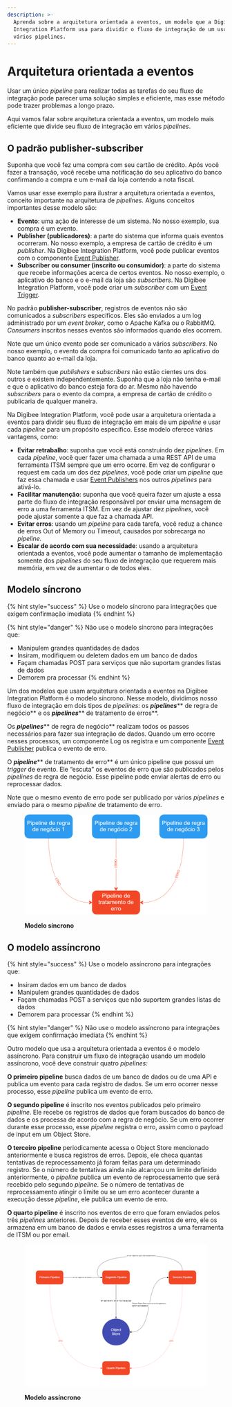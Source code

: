 ```yaml
---
description: >-
  Aprenda sobre a arquitetura orientada a eventos, um modelo que a Digibee
  Integration Platform usa para dividir o fluxo de integração de um usuário em
  vários pipelines.
---
```


# Arquitetura orientada a eventos

Usar um único _pipeline_ para realizar todas as tarefas do seu fluxo de integração pode parecer uma solução simples e eficiente, mas esse método pode trazer problemas a longo prazo.&#x20;

Aqui vamos falar sobre arquitetura orientada a eventos, um modelo mais eficiente que divide seu fluxo de integração em vários _pipelines_.

## O padrão publisher-subscriber

Suponha que você fez uma compra com seu cartão de crédito. Após você fazer a transação, você recebe uma notificação do seu aplicativo do banco confirmando a compra e um e-mail da loja contendo a nota fiscal.

Vamos usar esse exemplo para ilustrar a arquitetura orientada a eventos, conceito importante na arquitetura de _pipelines._ Alguns conceitos importantes desse modelo são:

* **Evento**: uma ação de interesse de um sistema. No nosso exemplo, sua compra é um evento.&#x20;
* **Publisher (publicadores)**: a parte do sistema que informa quais eventos ocorreram. No nosso exemplo, a empresa de cartão de crédito é um _publisher_. Na Digibee Integration Platform, você pode publicar eventos com o componente [Event Publisher](https://docs.digibee.com/documentation/v/pt-br/components/queues-and-messaging/event-publisher).&#x20;
* **Subscriber ou consumer (inscrito ou consumidor)**: a parte do sistema que recebe informações acerca de certos eventos. No nosso exemplo, o aplicativo do banco e o e-mail da loja são _subscribers_. Na Digibee Integration Platform, você pode criar um _subscriber_ com um [Event Trigger](https://docs.digibee.com/documentation/v/pt-br/components/triggers/event-trigger).&#x20;

No padrão **publisher-subscriber**, registros de eventos não são comunicados a _subscribers_ específicos. Eles são enviados a um log administrado por um _event broker_, como o Apache Kafka ou o RabbitMQ. _Consumers_ inscritos nesses eventos são informados quando eles ocorrem.

Note que um único evento pode ser comunicado a vários _subscribers_. No nosso exemplo, o evento da compra foi comunicado tanto ao aplicativo do banco quanto ao e-mail da loja.

Note também que _publishers_ e _subscribers_ não estão cientes uns dos outros e existem independentemente. Suponha que a loja não tenha e-mail e que o aplicativo do banco esteja fora do ar. Mesmo não havendo _subscribers_ para o evento da compra, a empresa de cartão de crédito o publicaria de qualquer maneira.

Na Digibee Integration Platform, você pode usar a arquitetura orientada a eventos para dividir seu fluxo de integração em mais de um _pipeline_ e usar cada _pipeline_ para um propósito específico. Esse modelo oferece várias vantagens, como:

* **Evitar retrabalho**: suponha que você está construindo dez _pipelines_. Em cada _pipeline_, você quer fazer uma chamada a uma REST API de uma ferramenta ITSM sempre que um erro ocorre. Em vez de configurar o request em cada um dos dez _pipelines_, você pode criar um _pipeline_ que faz essa chamada e usar [Event Publishers](https://docs.digibee.com/documentation/v/pt-br/components/queues-and-messaging/event-publisher) nos outros _pipelines_ para ativá-lo.
* **Facilitar manutenção**: suponha que você queira fazer um ajuste a essa parte do fluxo de integração responsável por enviar uma mensagem de erro a uma ferramenta ITSM. Em vez de ajustar dez _pipelines_, você pode ajustar somente a que faz a chamada API.
* **Evitar erros**: usando um _pipeline_ para cada tarefa, você reduz a chance de erros Out of Memory ou Timeout, causados por sobrecarga no _pipeline._&#x20;
* **Escalar de acordo com sua necessidade**: usando a arquitetura orientada a eventos, você pode aumentar o tamanho de implementação somente dos _pipelines_ do seu fluxo de integração que requerem mais memória, em vez de aumentar o de todos eles.&#x20;

## Modelo síncrono

{% hint style="success" %}
Use o modelo síncrono para integrações que exigem confirmação imediata
{% endhint %}

{% hint style="danger" %}
Não use o modelo síncrono para integrações que:&#x20;

* Manipulem grandes quantidades de dados&#x20;
* Insiram, modifiquem ou deletem dados em um banco de dados&#x20;
* Façam chamadas POST para serviços que não suportam grandes listas de dados
* Demorem pra processar
{% endhint %}

Um dos modelos que usam arquitetura orientada a eventos na Digibee Integration Platform é o modelo síncrono. Nesse modelo, dividimos nosso fluxo de integração em dois tipos de _pipelines_: os _**pipelines**_** de regra de negócio** e os _**pipelines**_** de tratamento de erros**.

Os _**pipelines**_** de regra de negócio** realizam todos os passos necessários para fazer sua integração de dados. Quando um erro ocorre nesses processos, um componente Log os registra e um componente [Event Publisher](https://docs.digibee.com/documentation/v/pt-br/components/queues-and-messaging/event-publisher) publica o evento de erro.

O _**pipeline**_** de tratamento de erro** é um único pipeline que possui um _trigger_ de evento. Ele “escuta” os eventos de erro que são publicados pelos _pipelines_ de regra de negócio. Esse pipeline pode enviar alertas de erro ou reprocessar dados.

Note que o mesmo evento de erro pode ser publicado por vários _pipelines_ e enviado para o mesmo _pipeline_ de tratamento de erro.

<figure><img src="../.gitbook/assets/image (8).png" alt=""><figcaption><p><strong>Modelo síncrono</strong></p></figcaption></figure>

## O modelo assíncrono

{% hint style="success" %}
Use o modelo assíncrono para integrações que:&#x20;

* Insiram dados em um banco de dados&#x20;
* Manipulem grandes quantidades de dados
* Façam chamadas POST a serviços que não suportem grandes listas de dados
* Demorem para processar
{% endhint %}

{% hint style="danger" %}
Não use o modelo assíncrono para integrações que exigem confirmação imediata
{% endhint %}

Outro modelo que usa a arquitetura orientada a eventos é o modelo assíncrono. Para construir um fluxo de integração usando um modelo assíncrono, você deve construir quatro _pipelines:_&#x20;

**O primeiro pipeline** busca dados de um banco de dados ou de uma API e publica um evento para cada registro de dados. Se um erro ocorrer nesse processo, esse _pipeline_ publica um evento de erro.

**O segundo pipeline** é inscrito nos eventos publicados pelo primeiro _pipeline_. Ele recebe os registros de dados que foram buscados do banco de dados e os processa de acordo com a regra de negócio. Se um erro ocorrer durante esse processo, esse _pipeline_ registra o erro, assim como o payload de input em um Object Store.

**O terceiro pipeline** periodicamente acessa o Object Store mencionado anteriormente e busca registros de erros. Depois, ele checa quantas tentativas de reprocessamento já foram feitas para um determinado registro. Se o número de tentativas ainda não alcançou um limite definido anteriormente, o _pipeline_ publica um evento de reprocessamento que será recebido pelo segundo _pipeline_. Se o número de tentativas de reprocessamento atingir o limite ou se um erro acontecer durante a execução desse _pipeline_, ele publica um evento de erro.

**O quarto pipeline** é inscrito nos eventos de erro que foram enviados pelos três _pipelines_ anteriores. Depois de receber esses eventos de erro, ele os armazena em um banco de dados e envia esses registros a uma ferramenta de ITSM ou por email.

<figure><img src="../.gitbook/assets/image (36).png" alt=""><figcaption><p><strong>Modelo assíncrono</strong></p></figcaption></figure>
